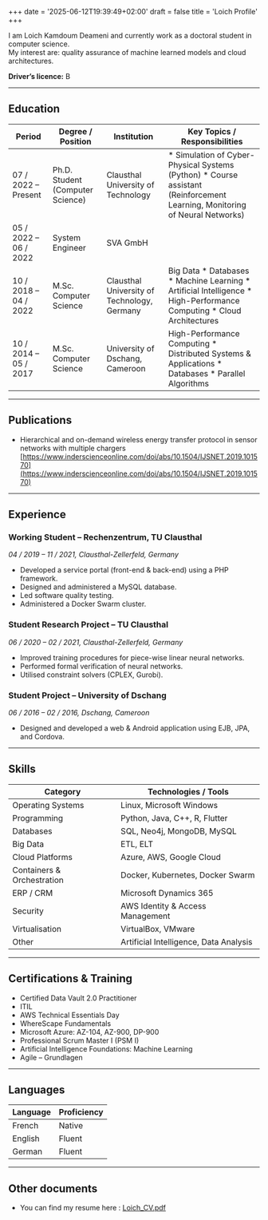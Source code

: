 +++
date = '2025-06-12T19:39:49+02:00'
draft = false
title = 'Loich Profile'
+++

I am Loich Kamdoum Deameni and currently work as a doctoral student in computer science.  
My interest are: quality assurance of machine learned models and cloud architectures.

**Driver’s licence:** B  

---

## Education

| Period | Degree / Position | Institution | Key Topics / Responsibilities |
|--------|-------------------|-------------|--------------------------------|
| 07 / 2022 – Present | Ph.D. Student (Computer Science) | Clausthal University of Technology | * Simulation of Cyber-Physical Systems (Python) * Course assistant (Reinforcement Learning, Monitoring of Neural Networks) |
| 05 / 2022 – 06 / 2022 | System Engineer | SVA GmbH |  |
| 10 / 2018 – 04 / 2022 | M.Sc. Computer Science | Clausthal University of Technology, Germany | Big Data * Databases * Machine Learning * Artificial Intelligence * High-Performance Computing * Cloud Architectures |
| 10 / 2014 – 05 / 2017 | M.Sc. Computer Science | University of Dschang, Cameroon | High-Performance Computing * Distributed Systems & Applications * Databases * Parallel Algorithms |

---

## Publications

* Hierarchical and on-demand wireless energy transfer protocol in sensor networks with multiple chargers 
[https://www.inderscienceonline.com/doi/abs/10.1504/IJSNET.2019.101570](https://www.inderscienceonline.com/doi/abs/10.1504/IJSNET.2019.101570)

---

## Experience

### Working Student – Rechenzentrum, TU Clausthal  
_04 / 2019 – 11 / 2021, Clausthal-Zellerfeld, Germany_
- Developed a service portal (front-end & back-end) using a PHP framework.  
- Designed and administered a MySQL database.  
- Led software quality testing.  
- Administered a Docker Swarm cluster.

### Student Research Project – TU Clausthal  
_06 / 2020 – 02 / 2021, Clausthal-Zellerfeld, Germany_
- Improved training procedures for piece-wise linear neural networks.  
- Performed formal verification of neural networks.  
- Utilised constraint solvers (CPLEX, Gurobi).

### Student Project – University of Dschang  
_06 / 2016 – 02 / 2016, Dschang, Cameroon_
- Designed and developed a web & Android application using EJB, JPA, and Cordova.

---

## Skills

| Category | Technologies / Tools |
|----------|----------------------|
| Operating Systems | Linux, Microsoft Windows |
| Programming | Python, Java, C++, R, Flutter |
| Databases | SQL, Neo4j, MongoDB, MySQL |
| Big Data | ETL, ELT |
| Cloud Platforms | Azure, AWS, Google Cloud |
| Containers & Orchestration | Docker, Kubernetes, Docker Swarm |
| ERP / CRM | Microsoft Dynamics 365 |
| Security | AWS Identity & Access Management |
| Virtualisation | VirtualBox, VMware |
| Other | Artificial Intelligence, Data Analysis |

---

## Certifications & Training

- Certified Data Vault 2.0 Practitioner  
- ITIL  
- AWS Technical Essentials Day  
- WhereScape Fundamentals  
- Microsoft Azure: AZ-104, AZ-900, DP-900  
- Professional Scrum Master I (PSM I)  
- Artificial Intelligence Foundations: Machine Learning  
- Agile – Grundlagen  

---

## Languages

| Language | Proficiency |
|----------|-------------|
| French | Native |
| English | Fluent |
| German | Fluent |

---

## Other documents

* You can find my resume here : [Loich_CV.pdf](data/cdn/cv_eng_no_1023_v3.pdf)
